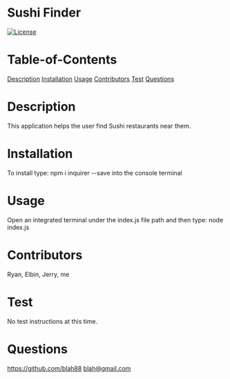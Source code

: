 
# Sushi Finder
[![License](https://img.shields.io/badge/License-Apache%202.0-blue.svg)](https://opensource.org/licenses/Apache-2.0)
# Table-of-Contents
[Description](#Description)
[Installation](#Installation)
[Usage](#Usage)
[Contributors](#Contributors)
[Test](#Test)
[Questions](#Questions)
# Description
This application helps the user find Sushi restaurants near them.
# Installation 
To install type: npm i inquirer --save into the console terminal
# Usage
Open an integrated terminal under the index.js file path and then type: node index.js
# Contributors
Ryan, Elbin, Jerry, me
# Test
No test instructions at this time.
# Questions
https://github.com/blah88
blah@gmail.com
